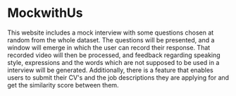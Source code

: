 # MockwithUs

This website includes a mock interview with some questions chosen at random from the whole dataset. The questions will be presented, and a window will emerge in which the user can record their response. That recorded video will then be processed, and feedback regarding speaking style, expressions and the words which are not supposed to be used in a interview will be generated. Additionally, there is a feature that enables users to submit their CV's and the job descriptions they are applying for and get the similarity score between them.
